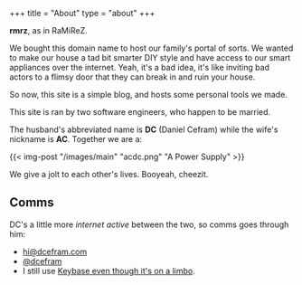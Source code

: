 +++
title = "About"
type = "about"
+++

**rmrz**, as in RaMiReZ.

We bought this domain name to host our family's portal of sorts. We wanted to make our house a
tad bit smarter DIY style and have access to our smart appliances over the internet. Yeah, it's
a bad idea, it's like inviting bad actors to a flimsy door that they can break in and ruin your
house.

So now, this site is a simple blog, and hosts some personal tools we made.

This site is ran by two software engineers, who happen to be married.

The husband's abbreviated name is **DC** (Daniel Cefram) while the wife's nickname is **AC**. Together we
are a:

{{< img-post "/images/main" "acdc.png" "A Power Supply" >}}

We give a jolt to each other's lives. Booyeah, cheezit.

## Comms

DC's a little more _internet active_ between the two, so comms goes through him:

- hi@dcefram.com
- [@dcefram](https://twitter.com/dcefram)
- I still use [Keybase even though it's on a limbo](https://keybase.io/dcefram).
